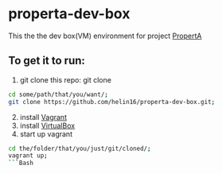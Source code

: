 # properta-dev-box
This the the dev box(VM) environment for project [PropertA](https://github.com/helin16/properta/)

## To get it to run:
1. git clone this repo: git clone 
```Bash
cd some/path/that/you/want/;
git clone https://github.com/helin16/properta-dev-box.git;
```
2. install [Vagrant](https://www.vagrantup.com/downloads.html)
3. install [VirtualBox](https://www.virtualbox.org/wiki/Downloads)
4. start up vagrant
```Bash
cd the/folder/that/you/just/git/cloned/;
vagrant up;
```Bash